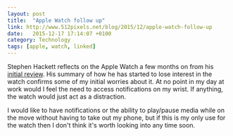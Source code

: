 ```yaml
---
layout: post
title:  "Apple Watch follow up"
link: http://www.512pixels.net/blog/2015/12/apple-watch-follow-up
date:   2015-12-17 17:14:07 +0100
category: Technology
tags: [apple, watch, linked]
---
```


Stephen Hackett reflects on the Apple Watch a few months on from his [initial review][512awr]. His summary of how he has started to lose interest in the watch confirms some of my initial worries about it. At no point in my day at work would I feel the need to access notifications on my wrist. If anything, the watch would just act as a distraction.

I would like to have notifications or the ability to play/pause media while on the move without having to take out my phone, but if this is my only use for the watch then I don't think it's worth looking into any time soon.

[512awr]: http://www.512pixels.net/blog/2015/8/review-three-months-of-apple-watch